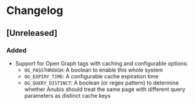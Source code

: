 # Changelog

## [Unreleased]

### Added
- Support for Open Graph tags with caching and configurable options:
  - `OG_PASSTHROUGH`: A boolean to enable this whole system
  - `OG_EXPIRY_TIME`: A configurable cache expiration time
  - `OG_QUERY_DISTINCT`: A boolean (or regex pattern) to determine whether Anubis should treat the same page with different query parameters as distinct cache keys
